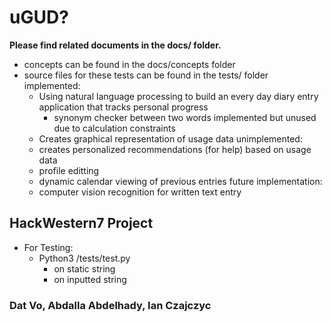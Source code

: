 # uGUD?
**Please find related documents in the docs/ folder.**
- concepts can be found in the docs/concepts folder
- source files for these tests can be found in the tests/ folder
implemented:
    - Using natural language processing to build an every day diary entry application that tracks personal progress
        - synonym checker between two words implemented but unused due to calculation constraints
    - Creates graphical representation of usage data
unimplemented:
    - creates personalized recommendations (for help) based on usage data
    - profile editting
    - dynamic calendar viewing of previous entries
future implementation:
    - computer vision recognition for written text entry
## HackWestern7 Project
- For Testing:
    - Python3 /tests/test.py
        - on static string
        - on inputted string
### Dat Vo, Abdalla Abdelhady, Ian Czajczyc